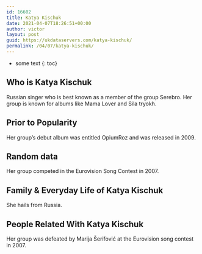 ```yaml
---
id: 16602
title: Katya Kischuk
date: 2021-04-07T18:26:51+00:00
author: victor
layout: post
guid: https://ukdataservers.com/katya-kischuk/
permalink: /04/07/katya-kischuk/
---
```


* some text
{: toc}


## Who is Katya Kischuk



Russian singer who is best known as a member of the group Serebro. Her group is known for albums like Mama Lover and Sila tryokh.

                
                
                
## Prior to Popularity



Her group&#8217;s debut album was entitled OpiumRoz and was released in 2009.

                
                
                
## Random data



Her group competed in the Eurovision Song Contest in 2007.

                
                
                
## Family & Everyday Life of Katya Kischuk



She hails from Russia.

                
                
                
## People Related With Katya Kischuk



Her group was defeated by Marija Šerifović at the Eurovision song contest in 2007.

                
              
            
          
          
          